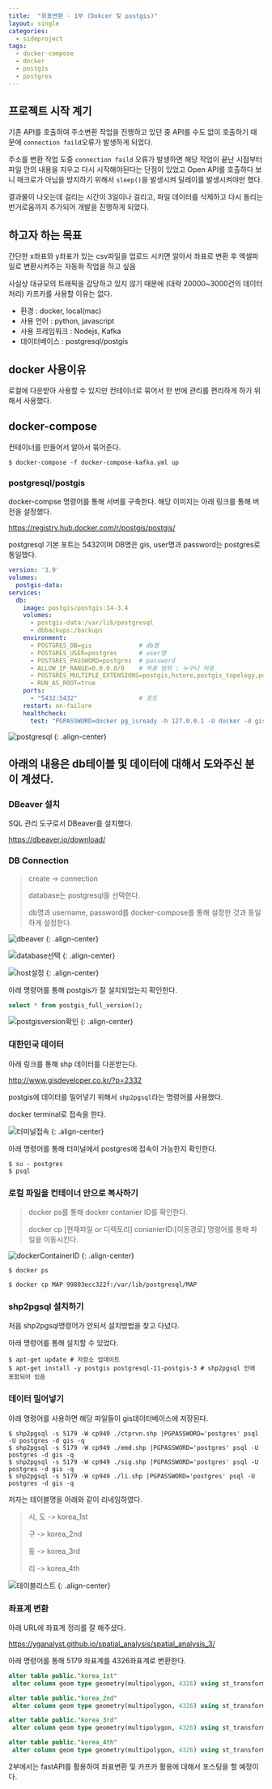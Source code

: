 ```yaml
---
title:  "좌표변환 - 1부 (Dokcer 및 postgis)"
layout: single
categories:
  - sideproject
tags:
  - docker-compose
  - docker
  - postgis
  - postgres
---
```

## 프로젝트 시작 계기
기존 API를 호출하여 주소변환 작업을 진행하고 있던 중 API를 수도 없이 호출하기 때문에 `connection faild`오류가 발생하게 되었다. 

주소를 변환 작업 도중 `connection faild` 오류가 발생하면 해당 작업이 끝난 시점부터 파일 안의 내용을 지우고 다시 시작해야된다는 단점이 있었고 Open API를 호출하다 보니 매크로가 아님을 방지하기 위해서 `sleep()`을 발생시켜 딜레이를 발생시켜야만 했다.

결과물이 나오는데 걸리는 시간이 3일이나 걸리고, 파일 데이터를 삭제하고 다시 돌리는 번거로움까지 추가되어 개발을 진행하게 되었다.

## 하고자 하는 목표
간단한 x좌표와 y좌표가 있는 csv파일을 업로드 시키면 알아서 좌표로 변환 후 엑셀파일로 변환시켜주는 자동화 작업을 하고 싶음

사실상 대규모의 트래픽을 감당하고 있지 않기 때문에 (대략 20000~3000건의 데이터 처리) 카프카를 사용할 이유는 없다.

- 환경 : docker, local(mac)
- 사용 언어 : python, javascript
- 사용 프레임워크 : Nodejs, Kafka
- 데이터베이스 : postgresql/postgis

## docker 사용이유
로컬에 다운받아 사용할 수 있지만 컨테이너로 묶어서 한 번에 관리를 편리하게 하기 위해서 사용했다.

## docker-compose
컨테이너를 만들어서 알아서 묶어준다.

```shell
$ docker-compose -f docker-compose-kafka.yml up
```

### postgresql/postgis
docker-compse 명령어를 통해 서버를 구축한다. 해당 이미지는 아래 링크를 통해 버전을 설정했다.

https://registry.hub.docker.com/r/postgis/postgis/

postgresql 기본 포트는 5432이며 DB명은 gis, user명과 password는 postgres로 통일했다.

```yml
version: '3.9'
volumes:
  postgis-data:
services:
  db:
    image: postgis/postgis:14-3.4
    volumes:
      - postgis-data:/var/lib/postgresql
      - dbbackups:/backups
    environment:
      - POSTGRES_DB=gis             # db명
      - POSTGRES_USER=postgres      # user명
      - POSTGRES_PASSWORD=postgres  # password
      - ALLOW_IP_RANGE=0.0.0.0/0    # 허용 범위 : 누구나 허용
      - POSTGRES_MULTIPLE_EXTENSIONS=postgis,hstore,postgis_topology,postgis_raster,pgrouting
      - RUN_AS_ROOT=true
    ports:
      - "5432:5432"                 # 포트
    restart: on-failure
    healthcheck:
      test: "PGPASSWORD=docker pg_isready -h 127.0.0.1 -U docker -d gis"
```

![postgresql](https://github.com/kimhyunso/kimhyunso.github.io/assets/87798982/168b3f5c-cbac-4967-a8f9-267dc5eef96a)
{: .align-center}

## 아래의 내용은 db테이블 및 데이터에 대해서 도와주신 분이 계셨다.

### DBeaver 설치
SQL 관리 도구로서 DBeaver를 설치했다.

https://dbeaver.io/download/


### DB Connection

> create -> connection
>
> database는 postgresql을 선택한다.
>
> db명과 username, password를 docker-compose를 통해 설정한 것과 동일하게 설정한다.

![dbeaver](https://github.com/kimhyunso/kimhyunso.github.io/assets/87798982/f301e1e0-aaeb-43e3-ae01-1c7e940c3416)
{: .align-center}


![database선택](https://github.com/kimhyunso/kimhyunso.github.io/assets/87798982/88c1f88c-c5b4-4491-9729-029fd4a5a04a)
{: .align-center}


![host설정](https://github.com/kimhyunso/kimhyunso.github.io/assets/87798982/9cbd772a-59ca-4673-9244-abc8e53409ab)
{: .align-center}

아래 명령어를 통해 postgis가 잘 설치되었는지 확인한다.

```sql
select * from postgis_full_version();
```

![postgisversion확인](https://github.com/kimhyunso/kimhyunso.github.io/assets/87798982/c833516d-e11d-4b48-9e4c-625dc67352b9)
{: .align-center}

### 대한민국 데이터

아래 링크를 통해 shp 데이터를 다운받는다.

http://www.gisdeveloper.co.kr/?p=2332

postgis에 데이터를 밀어넣기 위해서 `shp2pgsql`라는 명령어를 사용했다.

docker terminal로 접속을 한다.

![터미널접속](https://github.com/kimhyunso/kimhyunso.github.io/assets/87798982/70db2239-9f4f-49f5-9212-232131e4ec69)
{: .align-center}

아래 명령어를 통해 터미널에서 postgres에 접속이 가능한지 확인한다.

```shell
$ su - postgres
$ psql
```

### 로컬 파일을 컨테이너 안으로 복사하기
> docker ps를 통해 docker contanier ID를 확인한다.
>
> docker cp [현재파일 or 디렉토리] conianierID:[이동경로] 명령어를 통해 파일을 이동시킨다.

![dockerContainerID](https://github.com/kimhyunso/kimhyunso.github.io/assets/87798982/aab17f2a-0619-438e-bb54-5d170d74906d)
{: .align-center}

```shell
$ docker ps

$ docker cp MAP 99803ecc322f:/var/lib/postgresql/MAP
```

### shp2pgsql 설치하기
처음 shp2pgsql명령어가 안되서 설치방법을 찾고 다녔다.

아래 명령어를 통해 설치할 수 있었다.

```shell
$ apt-get update # 저장소 업데이트
$ apt-get install -y postgis postgresql-11-postgis-3 # shp2pgsql 안에 포함되어 있음
```

### 데이터 밀어넣기
아래 명령어를 사용하면 해당 파일들이 gis데이터베이스에 저장된다.

```shell
$ shp2pgsql -s 5179 -W cp949 ./ctprvn.shp |PGPASSWORD='postgres' psql -U postgres -d gis -q
$ shp2pgsql -s 5179 -W cp949 ./emd.shp |PGPASSWORD='postgres' psql -U postgres -d gis -q
$ shp2pgsql -s 5179 -W cp949 ./sig.shp |PGPASSWORD='postgres' psql -U postgres -d gis -q
$ shp2pgsql -s 5179 -W cp949 ./li.shp |PGPASSWORD='postgres' psql -U postgres -d gis -q
```
저자는 테이블명을 아래와 같이 리네임하였다.

> 시, 도 -> korea_1st
> 
> 구 -> korea_2nd
>
> 동 -> korea_3rd
>
> 리 -> korea_4th

![테이블리스트](https://github.com/kimhyunso/kimhyunso.github.io/assets/87798982/2cc93df7-23da-43d5-9780-109d140fa726)
{: .align-center}


### 좌표계 변환
아래 URL에 좌표계 정리를 잘 해주셨다.

https://yganalyst.github.io/spatial_analysis/spatial_analysis_3/

아래 명령어를 통해 5179 좌표계를 4326좌표계로 변환한다.

```sql
alter table public."korea_1st"
 alter column geom type geometry(multipolygon, 4326) using st_transform(st_setsrid(geom, 5179), 4326);

alter table public."korea_2nd"
 alter column geom type geometry(multipolygon, 4326) using st_transform(st_setsrid(geom, 5179), 4326);

alter table public."korea_3rd"
 alter column geom type geometry(multipolygon, 4326) using st_transform(st_setsrid(geom, 5179), 4326);

alter table public."korea_4th"
 alter column geom type geometry(multipolygon, 4326) using st_transform(st_setsrid(geom, 5179), 4326);
```


2부에서는 fastAPI를 활용하여 좌표변환 및 카프카 활용에 대해서 포스팅을 할 예정이다.



















